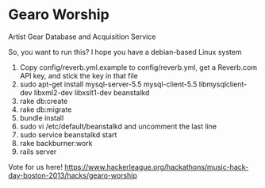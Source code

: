 Gearo Worship
=============

Artist Gear Database and Acquisition Service

So, you want to run this? I hope you have a debian-based Linux system

1. Copy config/reverb.yml.example to config/reverb.yml, get a Reverb.com API key, and stick the key in that file
2. sudo apt-get install mysql-server-5.5 mysql-client-5.5 libmysqlclient-dev libxml2-dev libxslt1-dev beanstalkd
3. rake db:create
4. rake db:migrate
5. bundle install
6. sudo vi /etc/default/beanstalkd and uncomment the last line
7. sudo service beanstalkd start
8. rake backburner:work
9. rails server

Vote for us here!
https://www.hackerleague.org/hackathons/music-hack-day-boston-2013/hacks/gearo-worship
